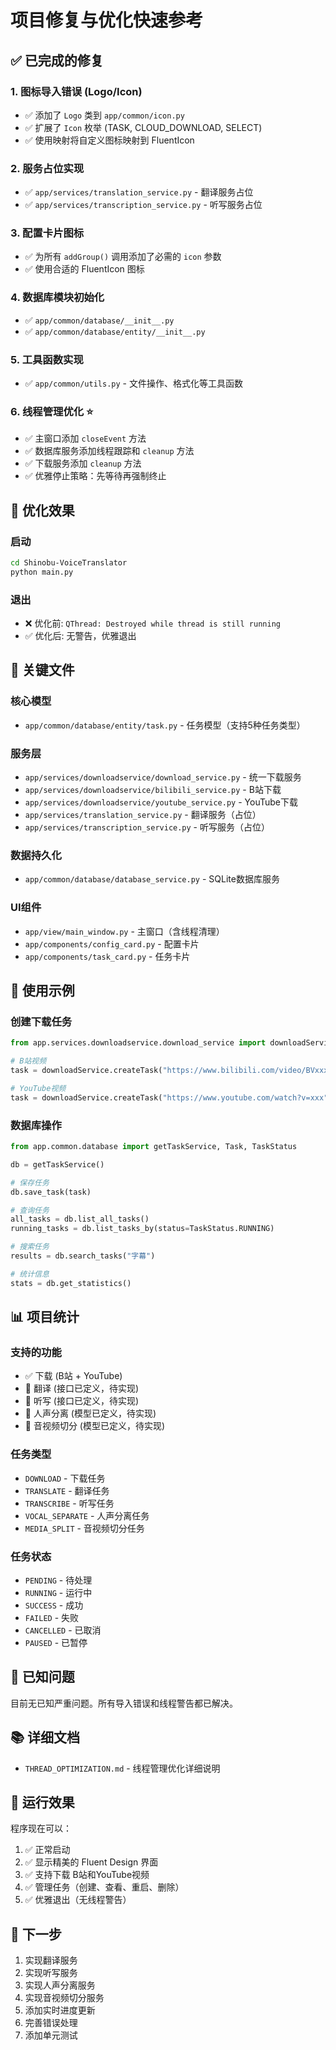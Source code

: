 # 项目修复与优化快速参考

## ✅ 已完成的修复

### 1. 图标导入错误 (Logo/Icon)
- ✅ 添加了 `Logo` 类到 `app/common/icon.py`
- ✅ 扩展了 `Icon` 枚举 (TASK, CLOUD_DOWNLOAD, SELECT)
- ✅ 使用映射将自定义图标映射到 FluentIcon

### 2. 服务占位实现
- ✅ `app/services/translation_service.py` - 翻译服务占位
- ✅ `app/services/transcription_service.py` - 听写服务占位

### 3. 配置卡片图标
- ✅ 为所有 `addGroup()` 调用添加了必需的 `icon` 参数
- ✅ 使用合适的 FluentIcon 图标

### 4. 数据库模块初始化
- ✅ `app/common/database/__init__.py`
- ✅ `app/common/database/entity/__init__.py`

### 5. 工具函数实现
- ✅ `app/common/utils.py` - 文件操作、格式化等工具函数

### 6. 线程管理优化 ⭐
- ✅ 主窗口添加 `closeEvent` 方法
- ✅ 数据库服务添加线程跟踪和 `cleanup` 方法
- ✅ 下载服务添加 `cleanup` 方法
- ✅ 优雅停止策略：先等待再强制终止

## 🎯 优化效果

### 启动
```bash
cd Shinobu-VoiceTranslator
python main.py
```

### 退出
- ❌ 优化前: `QThread: Destroyed while thread is still running`
- ✅ 优化后: 无警告，优雅退出

## 📁 关键文件

### 核心模型
- `app/common/database/entity/task.py` - 任务模型（支持5种任务类型）

### 服务层
- `app/services/downloadservice/download_service.py` - 统一下载服务
- `app/services/downloadservice/bilibili_service.py` - B站下载
- `app/services/downloadservice/youtube_service.py` - YouTube下载
- `app/services/translation_service.py` - 翻译服务（占位）
- `app/services/transcription_service.py` - 听写服务（占位）

### 数据持久化
- `app/common/database/database_service.py` - SQLite数据库服务

### UI组件
- `app/view/main_window.py` - 主窗口（含线程清理）
- `app/components/config_card.py` - 配置卡片
- `app/components/task_card.py` - 任务卡片

## 🔧 使用示例

### 创建下载任务
```python
from app.services.downloadservice.download_service import downloadService

# B站视频
task = downloadService.createTask("https://www.bilibili.com/video/BVxxx")

# YouTube视频
task = downloadService.createTask("https://www.youtube.com/watch?v=xxx")
```

### 数据库操作
```python
from app.common.database import getTaskService, Task, TaskStatus

db = getTaskService()

# 保存任务
db.save_task(task)

# 查询任务
all_tasks = db.list_all_tasks()
running_tasks = db.list_tasks_by(status=TaskStatus.RUNNING)

# 搜索任务
results = db.search_tasks("字幕")

# 统计信息
stats = db.get_statistics()
```

## 📊 项目统计

### 支持的功能
- ✅ 下载 (B站 + YouTube)
- 🚧 翻译 (接口已定义，待实现)
- 🚧 听写 (接口已定义，待实现)
- 🚧 人声分离 (模型已定义，待实现)
- 🚧 音视频切分 (模型已定义，待实现)

### 任务类型
- `DOWNLOAD` - 下载任务
- `TRANSLATE` - 翻译任务
- `TRANSCRIBE` - 听写任务
- `VOCAL_SEPARATE` - 人声分离任务
- `MEDIA_SPLIT` - 音视频切分任务

### 任务状态
- `PENDING` - 待处理
- `RUNNING` - 运行中
- `SUCCESS` - 成功
- `FAILED` - 失败
- `CANCELLED` - 已取消
- `PAUSED` - 已暂停

## 🐛 已知问题

目前无已知严重问题。所有导入错误和线程警告都已解决。

## 📚 详细文档

- `THREAD_OPTIMIZATION.md` - 线程管理优化详细说明

## 🎉 运行效果

程序现在可以：
1. ✅ 正常启动
2. ✅ 显示精美的 Fluent Design 界面
3. ✅ 支持下载 B站和YouTube视频
4. ✅ 管理任务（创建、查看、重启、删除）
5. ✅ 优雅退出（无线程警告）

## 🚀 下一步

1. 实现翻译服务
2. 实现听写服务
3. 实现人声分离服务
4. 实现音视频切分服务
5. 添加实时进度更新
6. 完善错误处理
7. 添加单元测试

